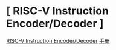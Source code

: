 # [ RISC-V Instruction Encoder/Decoder ]
[RISC-V Instruction Encoder/Decoder](https://luplab.gitlab.io/rvcodecjs)
[手册](https://msyksphinz-self.github.io/riscv-isadoc/html/rvi.html#beq)